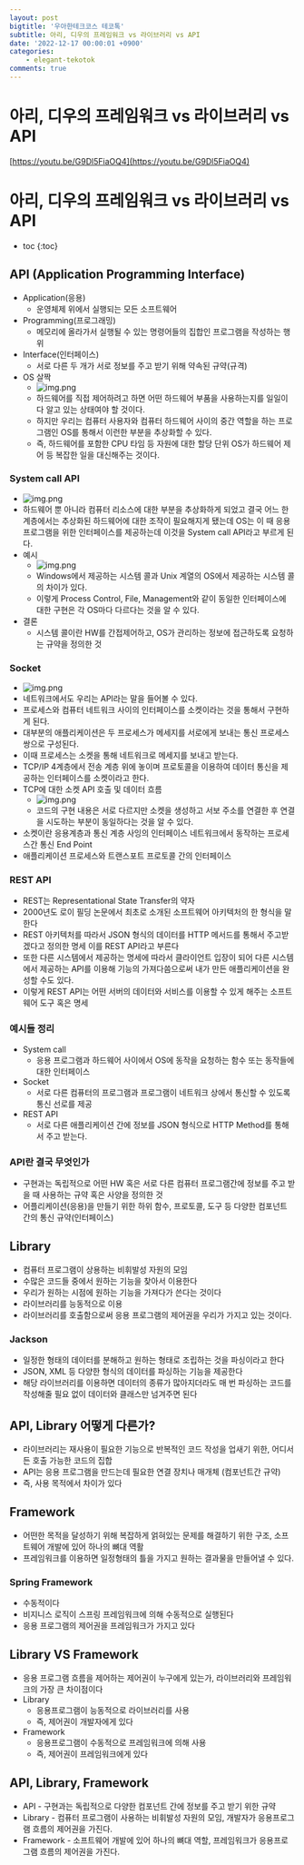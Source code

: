 ```yaml
---
layout: post
bigtitle: '우아한테크코스 테코톡'
subtitle: 아리, 디우의 프레임워크 vs 라이브러리 vs API
date: '2022-12-17 00:00:01 +0900'
categories:
    - elegant-tekotok
comments: true
---
```


# 아리, 디우의 프레임워크 vs 라이브러리 vs API
[https://youtu.be/G9Dl5FiaOQ4](https://youtu.be/G9Dl5FiaOQ4)

# 아리, 디우의 프레임워크 vs 라이브러리 vs API
* toc
{:toc}

## API (Application Programming Interface)
+ Application(응용)
  + 운영체제 위에서 실행되는 모든 소프트웨어
+ Programming(프로그래밍)
  + 메모리에 올라가서 실행될 수 있는 명령어들의 집합인 프로그램을 작성하는 행위 
+ Interface(인터페이스)
  + 서로 다른 두 개가 서로 정보를 주고 받기 위해 약속된 규약(규격)
+ OS 살짝
  + ![img.png](../../../assets/img/elegant-tekotok/ARI-DIU-Framework-Library-API.png)
  + 하드웨어를 직접 제어하려고 하면 어떤 하드웨어 부품을 사용하는지를 일일이 다 알고 있는 상태여야 할 것이다.  
  + 하지만 우리는 컴퓨터 사용자와 컴퓨터 하드웨어 사이의 중간 역할을 하는 프로그램인 OS를 통해서 이런한 부분을 추상화할 수 있다. 
  + 즉, 하드웨어를 포함한 CPU 타임 등 자원에 대한 할당 단위 OS가 하드웨어 제어 등 복잡한 일을 대신해주는 것이다.
  
### System call API 
+ ![img.png](../../../assets/img/elegant-tekotok/ARI-DIU-Framework-Library-API2.png)
+ 하드웨어 뿐 아니라 컴퓨터 리소스에 대한 부분을 추상화하게 되었고 결국 어느 한 계층에서는 추상화된 하드웨어에 대한 조작이 필요해지게 됐는데 OS는 이 때 응용프로그램을 위한 인터페이스를 제공하는데
이것을 System call API라고 부르게 된다. 
+ 예시 
  + ![img.png](../../../assets/img/elegant-tekotok/ARI-DIU-Framework-Library-API3.png)
  + Windows에서 제공하는 시스템 콜과 Unix 계열의 OS에서 제공하는 시스템 콜의 차이가 있다. 
  + 이렇게 Process Control, File, Management와 같이 동일한 인터페이스에 대한 구현은 각 OS마다 다르다는 것을 알 수 있다. 
+ 결론
  + 시스템 콜이란 HW를 간접제어하고, OS가 관리하는 정보에 접근하도록 요청하는 규약을 정의한 것 
  
### Socket
+ ![img.png](../../../assets/img/elegant-tekotok/ARI-DIU-Framework-Library-API4.png)
+ 네트워크에서도 우리는 API라는 말을 들어볼 수 있다. 
+ 프로세스와 컴퓨터 네트워크 사이의 인터페이스를 소켓이라는 것을 통해서 구현하게 된다. 
+ 대부분의 애플리케이션은 두 프로세스가 메세지를 서로에게 보내는 통신 프로세스 쌍으로 구성된다. 
+ 이때 프로세스는 소켓을 통해 네트워크로 메세지를 보내고 받는다. 
+ TCP/IP 4계층에서 전송 계층 위에 놓이며 프로토콜을 이용하여 데이터 통신을 제공하는 인터페이스를 소켓이라고 한다. 
+ TCP에 대한 소켓 API 호출 및 데이터 흐름
  + ![img.png](../../../assets/img/elegant-tekotok/ARI-DIU-Framework-Library-API5.png)
  + 코드의 구현 내용은 서로 다르지만 소켓을 생성하고 서보 주소를 연결한 후 연결을 시도하는 부분이 동일하다는 것을 알 수 있다. 
+ 소켓이란 응용계층과 통신 계층 사잉의 인터페이스 네트워크에서 동작하는 프로세스간 통신 End Point
+ 애플리케이션 프로세스와 트랜스포트 프로토콜 간의 인터페이스
### REST API
+ REST는 Representational State Transfer의 약자 
+ 2000년도 로이 필딩 논문에서 최초로 소개된 소프트웨어 아키텍처의 한 형식을 말한다 
+ REST 아키텍처를 따라서 JSON 형식의 데이터를 HTTP 메서드를 통해서 주고받겠다고 정의한 명세 이를 REST API라고 부른다
+ 또한 다른 시스템에서 제공하는 명세에 따라서 클라이언트 입장이 되어 다른 시스템에서 제공하는 API를 이용해 기능의 가져다씀으로써 내가 만든 애플리케이션을 완성할 수도 있다. 
+ 이렇게 REST API는 어떤 서버의 데이터와 서비스를 이용할 수 있게 해주는 소프트웨어 도구 혹은 명세 

### 예시들 정리
+ System call
  + 응용 프로그램과 하드웨어 사이에서 OS에 동작을 요청하는 함수 또는 동작들에 대한 인터페이스
+ Socket
  + 서로 다른 컴퓨터의 프로그램과 프로그램이 네트워크 상에서 통신할 수 있도록 통신 선로를 제공 
+ REST API
  + 서로 다른 애플리케이션 간에 정보를 JSON 형식으로 HTTP Method를 통해서 주고 받는다.
  
### API란 결국 무엇인가
+ 구현과는 독립적으로 어떤 HW 혹은 서로 다른 컴퓨터 프로그램간에 정보를 주고 받을 때 사용하는 규약 혹은 사양을 정의한 것
+ 어플리케이션(응용)을 만들기 위한 하위 함수, 프로토콜, 도구 등 다양한 컴포넌트 간의 통신 규약(인터페이스)

## Library 
+ 컴퓨터 프로그램이 상용하는 비휘발성 자원의 모임 
+ 수많은 코드들 중에서 원하는 기능을 찾아서 이용한다
+ 우리가 원하는 시점에 원하는 기능을 가져다가 쓴다는 것이다 
+ 라이브러리를 능동적으로 이용 
+ 라이브러리를 호출함으로써 응용 프로그램의 제어권을 우리가 가지고 있는 것이다.

### Jackson
+ 일정한 형태의 데이터를 분해하고 원하는 형태로 조립하는 것을 파싱이라고 한다 
+ JSON, XML 등 다양한 형식의 데이터를 파싱하는 기능을 제공한다 
+ 해당 라이브러리를 이용하면 데이터의 종류가 많아지더라도 매 번 파싱하는 코드를 작성해줄 필요 없이 데이터와 클래스만 넘겨주면 된다 

## API, Library 어떻게 다른가?
+ 라이브러리는 재사용이 필요한 기능으로 반복적인 코드 작성을 업새기 위한, 어디서든 호출 가능한 코드의 집합
+ API는 응용 프로그램을 만드는데 필요한 연결 장치나 매개체 (컴포넌트간 규약)
+ 즉, 사용 목적에서 차이가 있다 

## Framework
+ 어떤한 목적을 달성하기 위해 복잡하게 얽혀있는 문제를 해결하기 위한 구조, 소프트웨어 개발에 있어 하나의 뼈대 역활
+ 프레임워크를 이용하면 일정형태의 틀을 가지고 원하는 결과물을 만들어낼 수 있다.  

### Spring Framework
+ 수동적이다 
+ 비지니스 로직이 스프링 프레임워크에 의해 수동적으로 실행된다
+ 응용 프로그램의 제어권을 프레임워크가 가지고 있다 

## Library VS Framework
+ 응용 프로그램 흐름을 제어하는 제어권이 누구에게 있는가, 라이브러리와 프레임워크의 가장 큰 차이점이다 
+ Library 
  + 응용프로그램이 능동적으로 라이브러리를 사용 
  + 즉, 제어권이 개발자에게 있다
+ Framework
  + 응용프로그램이 수동적으로 프레임워크에 의해 사용 
  + 즉, 제어권이 프레임워크에게 있다
  
## API, Library, Framework
+ API - 구현과는 독립적으로 다양한 컴포넌트 간에 정보를 주고 받기 위한 규약 
+ Library - 컴퓨터 프로그램이 사용하는 비휘발성 자원의 모임, 개발자가 응용프로그램 흐름의 제어권을 가진다.
+ Framework - 소프트웨어 개발에 있어 하나의 뼈대 역할, 프레임워크가 응용프로그램 흐름의 제어권을 가진다.
